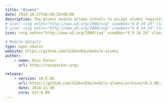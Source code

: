 ```yaml
---
title: "Alumni"
date: 2018-10-27T16:40:29+08:00
description: The Alumni module allows schools to accept alumni registrations, and then link these to existing user accounts.
# icon: <svg xmlns="http://www.w3.org/2000/svg" viewBox="0 0 24 24" class="w-8"><path class="fill-current" d="M4 3h16a2 2 0 0 1 2 2v12a2 2 0 0 1-2 2H4a2 2 0 0 1-2-2V5c0-1.1.9-2 2-2zm16 12V7a2 2 0 0 1-2-2H6a2 2 0 0 1-2 2v8a2 2 0 0 1 2 2h12c0-1.1.9-2 2-2zM8 7h8a1 1 0 0 1 0 2H8a1 1 0 1 1 0-2z"></path><path class="fill-primary" d="M11.65 18.23a4 4 0 1 1 4.7 0l2.5 3.44-2.23-.18-1.48 1.68-.59-4.2a4.04 4.04 0 0 1-1.1 0l-.6 4.2-1.47-1.68-2.23.18 2.5-3.44zM14 17a2 2 0 1 0 0-4 2 2 0 0 0 0 4z"></path></svg>
# icon: <svg xmlns="http://www.w3.org/2000/svg" viewBox="0 0 24 24" class="w-8"><path class="fill-current" d="M4 4h16a2 2 0 0 1 2 2v12a2 2 0 0 1-2 2H4a2 2 0 0 1-2-2V6c0-1.1.9-2 2-2zm13 3a1 1 0 0 0 0 2h2a1 1 0 0 0 0-2h-2zm-2 4a1 1 0 0 0 0 2h4a1 1 0 0 0 0-2h-4zm1 4a1 1 0 0 0 0 2h3a1 1 0 0 0 0-2h-3z"></path><path class="fill-primary" d="M8 12a3 3 0 1 1 0-6 3 3 0 0 1 0 6zm-2 2h4a2 2 0 0 1 2 2v1a1 1 0 0 1-1 1H5a1 1 0 0 1-1-1v-1c0-1.1.9-2 2-2z"></path></svg>
icon: <svg xmlns="http://www.w3.org/2000/svg" viewBox="0 0 24 24" class="w-8 icon-user-circle"><circle cx="12" cy="12" r="10" class="fill-current"></circle><path class="fill-primary" d="M3.66 17.52A5 5 0 0 1 8 15h8a5 5 0 0 1 4.34 2.52 10 10 0 0 1-16.68 0zM12 13a4 4 0 1 1 0-8 4 4 0 0 1 0 8z"></path></svg>

# Module Details
type: open source
website: https://github.com/GibbonEdu/module-alumni
author:
    - name: Ross Parker
      url: http://rossparker.org/

release: 
    - version: v0.5.00
      url: https://github.com/GibbonEdu/module-alumni/archive/v0.5.00.zip
      date: 2018-11-30
      core: v17.0.00
---
```


